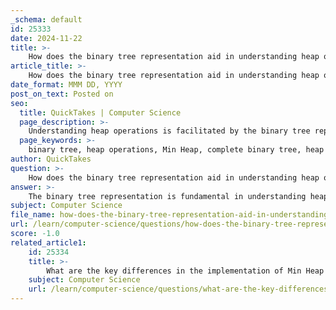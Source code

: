 ```yaml
---
_schema: default
id: 25333
date: 2024-11-22
title: >-
    How does the binary tree representation aid in understanding heap operations?
article_title: >-
    How does the binary tree representation aid in understanding heap operations?
date_format: MMM DD, YYYY
post_on_text: Posted on
seo:
  title: QuickTakes | Computer Science
  page_description: >-
    Understanding heap operations is facilitated by the binary tree representation, particularly in a Min Heap, which encapsulates the complete binary tree structure, heap order property, and efficient array mappings for insertion and deletion.
  page_keywords: >-
    binary tree, heap operations, Min Heap, complete binary tree, heap order property, array representation, insertion, deletion, Max Heap, time complexity
author: QuickTakes
question: >-
    How does the binary tree representation aid in understanding heap operations?
answer: >-
    The binary tree representation is fundamental in understanding heap operations, particularly for a Min Heap data structure. Here are several key points that illustrate how this representation aids in comprehending heap operations:\n\n1. **Complete Binary Tree Structure**: A Min Heap is represented as a complete binary tree, which means that every level of the tree is fully filled except possibly for the last level, which is filled from left to right. This structure ensures that the height of the tree is minimized, leading to efficient operations. The height of a heap with \(N\) nodes is \(O(\log N)\), which is crucial for understanding the time complexity of insertion and deletion operations.\n\n2. **Heap Order Property**: In a Min Heap, the value of each node is less than or equal to the values of its children. This property allows for efficient retrieval of the minimum element, which is always located at the root of the tree. Understanding this property helps in visualizing how elements are organized and how they can be accessed or modified.\n\n3. **Array Representation**: The binary tree representation of a Min Heap can be efficiently mapped to an array. In this array representation, the root node is at index 1, and for any node at index \(i\):\n   - The left child is located at index \(2i\)\n   - The right child is located at index \(2i + 1\)\n   - The parent node is located at index \(\lfloor i/2 \rfloor\)\n\n   This mapping simplifies the implementation of heap operations, as it allows for direct access to parent and child nodes without the need for pointers, making operations like insertion and deletion more efficient.\n\n4. **Insertion and Deletion Operations**: When inserting a new element into a Min Heap, it is added at the end of the tree (or the next available position in the array) to maintain the complete tree property. The heap property is then restored by "bubbling up" the new element as necessary. Conversely, when deleting the minimum element (the root), the last element in the heap is moved to the root, and the heap property is restored by "bubbling down." Understanding these operations is facilitated by the binary tree structure, as it visually represents the relationships between nodes.\n\n5. **Comparison with Max Heap**: The binary tree representation also aids in comparing Min Heaps with Max Heaps. In a Max Heap, the root node contains the maximum value, and each parent node is greater than or equal to its children. This understanding of the binary tree structure helps clarify the differences in how elements are organized and accessed in each type of heap.\n\nIn summary, the binary tree representation of a Min Heap not only provides a clear visual structure for understanding the relationships between elements but also facilitates efficient implementation and operation of the heap through its array representation and the properties of complete binary trees.
subject: Computer Science
file_name: how-does-the-binary-tree-representation-aid-in-understanding-heap-operations.md
url: /learn/computer-science/questions/how-does-the-binary-tree-representation-aid-in-understanding-heap-operations
score: -1.0
related_article1:
    id: 25334
    title: >-
        What are the key differences in the implementation of Min Heap and Max Heap?
    subject: Computer Science
    url: /learn/computer-science/questions/what-are-the-key-differences-in-the-implementation-of-min-heap-and-max-heap
---
```


&nbsp;